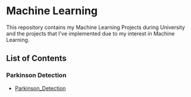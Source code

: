 # Machine Learning


This repository contains my Machine Learning Projects during University and the projects that I've implemented due to my interest in Machine Learning.

## List of Contents

### Parkinson Detection
- [Parkinson_Detection](https://github.com/zaha2020/Machine_Learning/tree/main/Parkinson_Detection)



